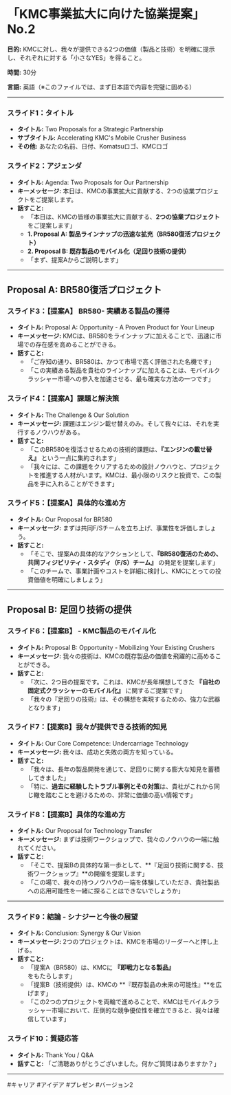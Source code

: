 # 「KMC事業拡大に向けた協業提案」 No.2

**目的:** KMCに対し、我々が提供できる2つの価値（製品と技術）を明確に提示し、それぞれに対する「小さなYES」を得ること。

**時間:** 30分

**言語:** 英語（※このファイルでは、まず日本語で内容を完璧に固める）

---

### スライド1：タイトル

*   **タイトル:** Two Proposals for a Strategic Partnership
*   **サブタイトル:** Accelerating KMC's Mobile Crusher Business
*   **その他:** あなたの名前、日付、Komatsuロゴ、KMCロゴ

### スライド2：アジェンダ

*   **タイトル:** Agenda: Two Proposals for Our Partnership
*   **キーメッセージ:** 本日は、KMCの事業拡大に貢献する、2つの協業プロジェクトをご提案します。
*   **話すこと:**
    *   「本日は、KMCの皆様の事業拡大に貢献する、**2つの協業プロジェクト**をご提案します」
    *   **1. Proposal A: 製品ラインナップの迅速な拡充（BR580復活プロジェクト）**
    *   **2. Proposal B: 既存製品のモバイル化（足回り技術の提供）**
    *   「まず、提案Aからご説明します」

---

## Proposal A: BR580復活プロジェクト

### スライド3：【提案A】 BR580- 実績ある製品の獲得

*   **タイトル:** Proposal A: Opportunity - A Proven Product for Your Lineup
*   **キーメッセージ:** KMCは、BR580をラインナップに加えることで、迅速に市場での存在感を高めることができる。
*   **話すこと:**
    *   「ご存知の通り、BR580は、かつて市場で高く評価された名機です」
    *   「この実績ある製品を貴社のラインナップに加えることは、モバイルクラッシャー市場への参入を加速させる、最も確実な方法の一つです」

### スライド4：【提案A】課題と解決策

*   **タイトル:** The Challenge & Our Solution
*   **キーメッセージ:** 課題はエンジン載せ替えのみ。そして我々には、それを実行するノウハウがある。
*   **話すこと:**
    *   「このBR580を復活させるための技術的課題は、**『エンジンの載せ替え』** という一点に集約されます」
    *   「我々には、この課題をクリアするための設計ノウハウと、プロジェクトを推進する人材がいます。KMCは、最小限のリスクと投資で、この製品を手に入れることができます」

### スライド5：【提案A】具体的な進め方

*   **タイトル:** Our Proposal for BR580
*   **キーメッセージ:** まずは共同F/Sチームを立ち上げ、事業性を評価しましょう。
*   **話すこと:**
    *   「そこで、提案Aの具体的なアクションとして、**『BR580復活のための、共同フィジビリティ・スタディ（F/S）チーム』** の発足を提案します」
    *   「このチームで、事業計画やコストを詳細に検討し、KMCにとっての投資価値を明確にしましょう」

---

## Proposal B: 足回り技術の提供

### スライド6：【提案B】 - KMC製品のモバイル化

*   **タイトル:** Proposal B: Opportunity - Mobilizing Your Existing Crushers
*   **キーメッセージ:** 我々の技術は、KMCの既存製品の価値を飛躍的に高めることができる。
*   **話すこと:**
    *   「次に、2つ目の提案です。これは、KMCが長年構想してきた **『自社の固定式クラッシャーのモバイル化』** に関するご提案です」
    *   「我々の『足回りの技術』は、その構想を実現するための、強力な武器となります」

### スライド7：【提案B】我々が提供できる技術的知見

*   **タイトル:** Our Core Competence: Undercarriage Technology
*   **キーメッセージ:** 我々は、成功と失敗の両方を知っている。
*   **話すこと:**
    *   「我々は、長年の製品開発を通じて、足回りに関する膨大な知見を蓄積してきました」
    *   「特に、**過去に経験したトラブル事例とその対策**は、貴社がこれから同じ轍を踏むことを避けるための、非常に価値の高い情報です」

### スライド8：【提案B】具体的な進め方

*   **タイトル:** Our Proposal for Technology Transfer
*   **キーメッセージ:** まずは技術ワークショップで、我々のノウハウの一端に触れてください。
*   **話すこと:**
    *   「そこで、提案Bの具体的な第一歩として、**『足回り技術に関する、技術ワークショップ』**の開催を提案します」
    *   「この場で、我々の持つノウハウの一端を体験していただき、貴社製品への応用可能性を一緒に探ることはできないでしょうか」

---

### スライド9：結論 - シナジーと今後の展望

*   **タイトル:** Conclusion: Synergy & Our Vision
*   **キーメッセージ:** 2つのプロジェクトは、KMCを市場のリーダーへと押し上げる。
*   **話すこと:**
    *   「提案A（BR580）は、KMCに **『即戦力となる製品』** をもたらします」
    *   「提案B（技術提供）は、KMCの **『既存製品の未来の可能性』**を広げます」
    *   「この2つのプロジェクトを両輪で進めることで、KMCはモバイルクラッシャー市場において、圧倒的な競争優位性を確立できると、我々は確信しています」

### スライド10：質疑応答

*   **タイトル:** Thank You / Q&A
*   **話すこと:** 「ご清聴ありがとうございました。何かご質問はありますか？」

---
#キャリア #アイデア #プレゼン #バージョン2
